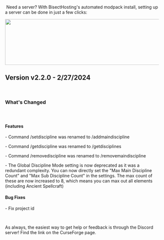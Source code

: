 <p>&nbsp;Need a server? With BisectHosting's&nbsp;automated modpack install, setting up a server can be done in just a few clicks:</p>
<p><span style="font-size: 24px;"><a href="https://www.curseforge.com/linkout?remoteUrl=https%253a%252f%252fbisecthosting.com%252fWinDanesz"><img src="https://i.imgur.com/Gj8EGZY.png" width="900" height="150" /></a></span></p>
<h2>Version v2.2.0 - 2/27/2024</h2>
<p>&nbsp;</p>
<h3>What's Changed</h3>
<p><span style="font-size: 1.2rem;">&nbsp;</span></p>
<h4><strong>Features</strong></h4>
<p>- Command /setdiscipline was renamed to /addmaindiscipline</p>
<p>- Command /getdiscipline was renamed to /getdisciplines</p>
<p>- Command /removediscipline was renamed to /removemaindiscipline</p>
<p>- The Global Discipline Mode setting is now deprecated as it was a redundant complexity. You can now directly set the "Max Main Discipline Count" and "Max Sub Discipline Count" in the settings. The max count of these are now increased to 8, which means you can max out all elements (including Ancient Spellcraft)</p>

<h4><strong>Bug Fixes</strong></h4>
<p>- Fix project id</p>
<p>&nbsp;</p>
<p>As always, the easiest way to get help or feedback is through the Discord server! Find the link on the CurseForge page.</p>
<p>&nbsp;</p>
